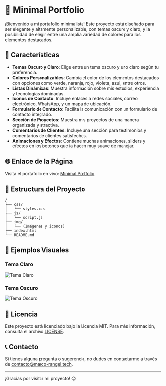 # 🎨 Minimal Portfolio

¡Bienvenido a mi portafolio minimalista! Este proyecto está diseñado para ser elegante y altamente personalizable, con temas oscuro y claro, y la posibilidad de elegir entre una amplia variedad de colores para los elementos destacados.

## 🚀 Características

- **Temas Oscuro y Claro**: Elige entre un tema oscuro y uno claro según tu preferencia.
- **Colores Personalizables**: Cambia el color de los elementos destacados con opciones como verde, naranja, rojo, violeta, azul, entre otros.
- **Listas Dinámicas**: Muestra información sobre mis estudios, experiencia y tecnologías dominadas.
- **Iconos de Contacto**: Incluye enlaces a redes sociales, correo electrónico, WhatsApp, y un mapa de ubicación.
- **Formulario de Contacto**: Facilita la comunicación con un formulario de contacto integrado.
- **Sección de Proyectos**: Muestra mis proyectos de una manera organizada y atractiva.
- **Comentarios de Clientes**: Incluye una sección para testimonios y comentarios de clientes satisfechos.
- **Animaciones y Efectos**: Contiene muchas animaciones, sliders y efectos en los botones que la hacen muy suave de manejar.

## 🌐 Enlace de la Página

Visita el portafolio en vivo: [Minimal Portfolio](https://marc7hedev.github.io/portfoliov1/)

## 📂 Estructura del Proyecto

```plaintext
/
├── css/
│   └── styles.css
├── js/
│   └── script.js
├── img/
│   └── (Imágenes y iconos)
├── index.html
└── README.md
```

## 🎨 Ejemplos Visuales

### Tema Claro
![Tema Claro](images/light-theme.png)

### Tema Oscuro
![Tema Oscuro](images/dark-theme.png)

## 📄 Licencia

Este proyecto está licenciado bajo la Licencia MIT. Para más información, consulta el archivo [LICENSE](LICENSE).

## 📞 Contacto

Si tienes alguna pregunta o sugerencia, no dudes en contactarme a través de [contacto@marco-rangel.tech](mailto:contacto@marco-rangel.tech).

---

¡Gracias por visitar mi proyecto! 😊
